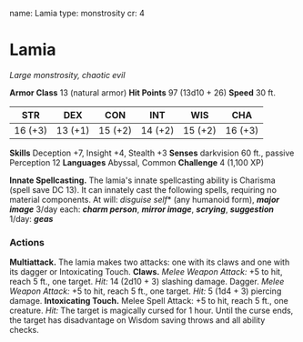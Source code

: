 name: Lamia
type: monstrosity
cr: 4

# Lamia
_Large monstrosity, chaotic evil_

**Armor Class** 13 (natural armor)
**Hit Points** 97 (13d10 + 26)
**Speed** 30 ft.

| STR     | DEX     | CON     | INT     | WIS     | CHA     |
|---------|---------|---------|---------|---------|---------|
| 16 (+3) | 13 (+1) | 15 (+2) | 14 (+2) | 15 (+2) | 16 (+3) |

**Skills** Deception +7, Insight +4, Stealth +3
**Senses** darkvision 60 ft., passive Perception 12
**Languages** Abyssal, Common
**Challenge** 4 (1,100 XP)

**Innate Spellcasting.** The lamia's innate spellcasting ability is Charisma (spell save DC 13). It can innately cast the following spells, requiring no material components.
At will: *_disguise self_** (any humanoid form), **_major image_**
3/day each: **_charm person_**, **_mirror image_**, **_scrying_**, **_suggestion_**
1/day: **_geas_**

### Actions
**Multiattack.** The lamia makes two attacks: one with its claws and one with its dagger or Intoxicating Touch.
**Claws.** _Melee Weapon Attack:_ +5 to hit, reach 5 ft., one target. _Hit:_ 14 (2d10 + 3) slashing damage. Dagger. _Melee Weapon Attack:_ +5 to hit, reach 5 ft., one target. _Hit:_ 5 (1d4 + 3) piercing damage.
**Intoxicating Touch.** Melee Spell Attack: +5 to hit, reach 5 ft., one creature. _Hit:_ The target is magically cursed for 1 hour. Until the curse ends, the target has disadvantage on Wisdom saving throws and all ability checks.

